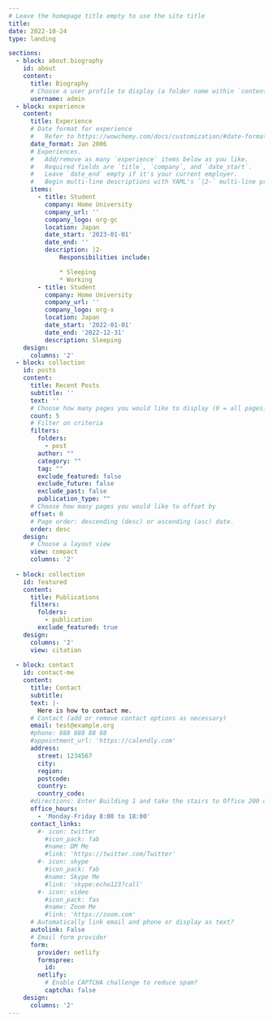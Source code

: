 ```yaml
---
# Leave the homepage title empty to use the site title
title:
date: 2022-10-24
type: landing

sections:
  - block: about.biography
    id: about
    content:
      title: Biography
      # Choose a user profile to display (a folder name within `content/authors/`)
      username: admin
  - block: experience
    content:
      title: Experience
      # Date format for experience
      #   Refer to https://wowchemy.com/docs/customization/#date-format
      date_format: Jan 2006
      # Experiences.
      #   Add/remove as many `experience` items below as you like.
      #   Required fields are `title`, `company`, and `date_start`.
      #   Leave `date_end` empty if it's your current employer.
      #   Begin multi-line descriptions with YAML's `|2-` multi-line prefix.
      items:
        - title: Student
          company: Home University
          company_url: ''
          company_logo: org-gc
          location: Japan
          date_start: '2023-01-01'
          date_end: ''
          description: |2-
              Responsibilities include:

              * Sleeping
              * Working
        - title: Student
          company: Home University
          company_url: ''
          company_logo: org-x
          location: Japan
          date_start: '2022-01-01'
          date_end: '2022-12-31'
          description: Sleeping
    design:
      columns: '2'
  - block: collection
    id: posts
    content:
      title: Recent Posts
      subtitle: ''
      text: ''
      # Choose how many pages you would like to display (0 = all pages)
      count: 5
      # Filter on criteria
      filters:
        folders:
          - post
        author: ""
        category: ""
        tag: ""
        exclude_featured: false
        exclude_future: false
        exclude_past: false
        publication_type: ""
      # Choose how many pages you would like to offset by
      offset: 0
      # Page order: descending (desc) or ascending (asc) date.
      order: desc
    design:
      # Choose a layout view
      view: compact
      columns: '2'
  
  - block: collection
    id: featured
    content:
      title: Publications
      filters:
        folders:
          - publication
        exclude_featured: true
    design:
      columns: '2'
      view: citation
  
  - block: contact
    id: contact-me
    content:
      title: Contact
      subtitle:
      text: |-
        Here is how to contact me.
      # Contact (add or remove contact options as necessary)
      email: test@example.org
      #phone: 888 888 88 88
      #appointment_url: 'https://calendly.com'
      address:
        street: 1234567
        city: 
        region: 
        postcode: 
        country: 
        country_code: 
      #directions: Enter Building 1 and take the stairs to Office 200 on Floor 2
      office_hours:
        - 'Monday-Friday 8:00 to 18:00'
      contact_links:
        #- icon: twitter
          #icon_pack: fab
          #name: DM Me
          #link: 'https://twitter.com/Twitter'
        #- icon: skype
          #icon_pack: fab
          #name: Skype Me
          #link: 'skype:echo123?call'
        #- icon: video
          #icon_pack: fas
          #name: Zoom Me
          #link: 'https://zoom.com'
      # Automatically link email and phone or display as text?
      autolink: False
      # Email form provider
      form:
        provider: netlify
        formspree:
          id:
        netlify:
          # Enable CAPTCHA challenge to reduce spam?
          captcha: false
    design:
      columns: '2'
---
```

